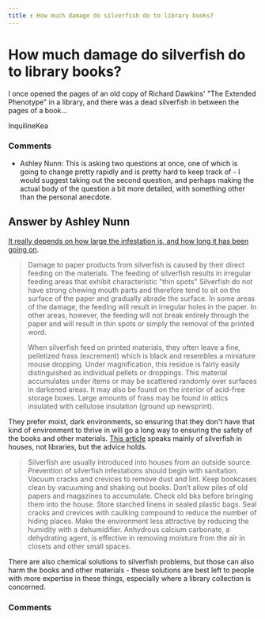 ```yaml
---
title : How much damage do silverfish do to library books? 
---
```

How much damage do silverfish do to library books? 
=====================
I once opened the pages of an old copy of Richard Dawkins' "The Extended
Phenotype" in a library, and there was a dead silverfish in between the
pages of a book...

InquilineKea

### Comments ###
* Ashley Nunn: This is asking two questions at once, one of which is going to change
pretty rapidly and is pretty hard to keep track of - I would suggest
taking out the second question, and perhaps making the actual body of
the question a bit more detailed, with something other than the personal
anecdote.


Answer by Ashley Nunn
----------------
[It really depends on how large the infestation is, and how long it has
been going
on](http://www.unesco.org/webworld/ramp/html/r8820e/r8820e05.htm).

> Damage to paper products from silverfish is caused by their direct
> feeding on the materials. The feeding of silverfish results in
> irregular feeding areas that exhibit characteristic "thin spots"
> Silverfish do not have strong chewing mouth parts and therefore tend
> to sit on the surface of the paper and gradually abrade the surface.
> In some areas of the damage, the feeding will result in irregular
> holes in the paper. In other areas, however, the feeding will not
> break entirely through the paper and will result in thin spots or
> simply the removal of the printed word.
>
> When silverfish feed on printed materials, they often leave a fine,
> pelletized frass (excrement) which is black and resembles a miniature
> mouse dropping. Under magnification, this residue is fairly easily
> distinguished as individual pellets or droppings. This material
> accumulates under items or may be scattered randomly over surfaces in
> darkened areas. It may also be found on the interior of acid-free
> storage boxes. Large amounts of frass may be found in attics insulated
> with cellulose insulation (ground up newsprint).

They prefer moist, dark environments, so ensuring that they don't have
that kind of environment to thrive in will go a long way to ensuring the
safety of the books and other materials. [This
article](http://www.wvu.edu/~exten/infores/pubs/pest/hpm8002.pdf) speaks
mainly of silverfish in houses, not libraries, but the advice holds.

> Silverfish are usually introduced into houses from an outside source.
> Prevention of silverfish infestations should begin with sanitation.
> Vacuum cracks and crevices to remove dust and lint. Keep bookcases
> clean by vacuuming and shaking out books. Don’t allow piles of old
> papers and magazines to accumulate. Check old bks before bringing them
> into the house. Store starched linens in sealed plastic bags. Seal
> cracks and crevices with caulking compound to reduce the number of
> hiding places. Make the environment less attractive by reducing the
> humidity with a dehumidifier. Anhydrous calcium carbonate, a
> dehydrating agent, is effective in removing moisture from the air in
> closets and other small spaces.

There are also chemical solutions to silverfish problems, but those can
also harm the books and other materials - these solutions are best left
to people with more expertise in these things, especially where a
library collection is concerned.

### Comments ###

